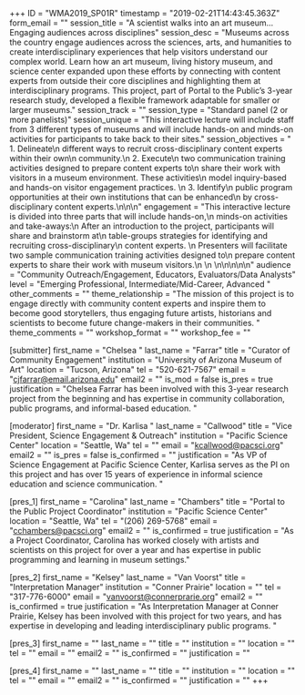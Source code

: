 +++
ID = "WMA2019_SP01R"
timestamp = "2019-02-21T14:43:45.363Z"
form_email = ""
session_title = "A scientist walks into an art museum…Engaging audiences across disciplines"
session_desc = "Museums across the country engage audiences across the sciences, arts, and humanities to create interdisciplinary experiences that help visitors understand our complex world. Learn how an art museum, living history museum, and science center expanded upon these efforts by connecting with content experts from outside their core disciplines and highlighting them at interdisciplinary programs. This project, part of Portal to the Public’s 3-year research study, developed a flexible framework adaptable for smaller or larger museums."
session_track = ""
session_type = "Standard panel (2 or more panelists)"
session_unique = "This interactive lecture will include staff from 3 different types of museums and will include hands-on and minds-on activities for participants to take back to their sites."
session_objectives = " 1.     Delineate\n  different ways to recruit cross-disciplinary content experts within their own\n  community.\n  2.     Execute\n  two communication training activities designed to prepare content experts to\n  share their work with visitors in a museum environment. These activities\n  model inquiry-based and hands-on visitor engagement practices. \n  3.     Identify\n  public program opportunities at their own institutions that can be enhanced\n  by cross-disciplinary content experts.\n\n\n"
engagement = "This interactive lecture is divided into three parts that will include hands-on,\n  minds-on activities and take-aways:\n  After an introduction to the project, participants will share and brainstorm at\n  table-groups strategies for identifying and recruiting cross-disciplinary\n  content experts. \n  Presenters will facilitate two sample communication training activities designed to\n  prepare content experts to share their work with museum visitors.\n  \n \n\n\n\n\n"
audience = "Community Outreach/Engagement, Educators, Evaluators/Data Analysts"
level = "Emerging Professional, Intermediate/Mid-Career, Advanced   "
other_comments = ""
theme_relationship = "The mission of this project is to engage directly with community content experts and inspire them to become good storytellers, thus engaging future artists, historians and scientists to become future change-makers in their communities.  "
theme_comments = ""
workshop_format = ""
workshop_fee = ""

[submitter]
first_name = "Chelsea "
last_name = "Farrar"
title = "Curator of Community Engagement"
institution = "University of Arizona Museum of Art"
location = "Tucson, Arizona"
tel = "520-621-7567"
email = "cjfarrar@email.arizona.edu"
email2 = ""
is_mod = false
is_pres = true
justification = "Chelsea Farrar has been involved with this 3-year research project from the beginning and has expertise in community collaboration, public programs, and informal-based education. "

[moderator]
first_name = "Dr. Karlisa "
last_name = "Callwood"
title = "Vice President, Science Engagement & Outreach"
institution = "Pacific Science Center"
location = "Seattle, Wa"
tel = ""
email = "kcallwood@pacsci.org"
email2 = ""
is_pres = false
is_confirmed = ""
justification = "As VP of Science Engagement at Pacific Science Center, Karlisa serves as the PI on this project and has over 15 years of experience in informal science education and science communication.   "

[pres_1]
first_name = "Carolina"
last_name = "Chambers"
title = "Portal to the Public Project Coordinator"
institution = "Pacific Science Center"
location = "Seattle, Wa"
tel = "(206) 269-5768"
email = "cchambers@pacsci.org"
email2 = ""
is_confirmed = true
justification = "As a Project Coordinator, Carolina has worked closely with artists and scientists on this project for over a year and has expertise in public programming and learning in museum settings."

[pres_2]
first_name = "Kelsey"
last_name = "Van Voorst"
title = "Interpretation Manager"
institution = "Conner Prairie"
location = ""
tel = "317-776-6000"
email = "vanvoorst@connerprarie.org"
email2 = ""
is_confirmed = true
justification = "As Interpretation Manager at Conner Prairie, Kelsey has been involved with this project for two years, and has expertise in developing and leading interdisciplinary public programs. "

[pres_3]
first_name = ""
last_name = ""
title = ""
institution = ""
location = ""
tel = ""
email = ""
email2 = ""
is_confirmed = ""
justification = ""

[pres_4]
first_name = ""
last_name = ""
title = ""
institution = ""
location = ""
tel = ""
email = ""
email2 = ""
is_confirmed = ""
justification = ""
+++
